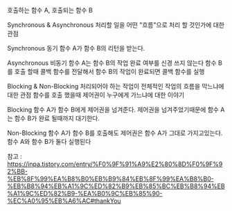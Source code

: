 호출하는 함수 A, 호출되는 함수 B


Synchronous & Asynchronous 
처리할 일을 어떤 "흐름"으로 처리 할 것인가에 대한 관점

  Synchronous 동기
  함수 A가 함수 B의 리턴을 받는다.

  Asynchronous 비동기
  함수 A는 함수 B의 작업 완료 여부를 신경 쓰지 않는다
  함수 B를 호출 할때 콜백 함수를 전달해서 함수 B의 작업이 완료되면 콜백 함수를 실행 
  


Blocking & Non-Blocking 
처리되어야 하는 작업이 전체적인 작업의 흐름을 막느냐에 대한 관점
함수를 호출 했을때 제어권이 누구에게 가느냐에 대한 이야기

  Blocking
  함수 A가 함수 B에게 제어권을 넘겨준다.
  제어권을 넘겨주었기때문에 함수 A는 함수 B가 완료 될때까지 대기한다.

  Non-Blocking
  함수 A가 함수 B를 호출해도 제어권은 함수 A가 그대로 가지고있는다.
  함수 A와 함수 B가 둘다 실행된다
  
  참고 : <https://inpa.tistory.com/entry/%F0%9F%91%A9%E2%80%8D%F0%9F%92%BB-%EB%8F%99%EA%B8%B0%EB%B9%84%EB%8F%99%EA%B8%B0-%EB%B8%94%EB%A1%9C%ED%82%B9%EB%85%BC%EB%B8%94%EB%A1%9C%ED%82%B9-%EA%B0%9C%EB%85%90-%EC%A0%95%EB%A6%AC#thankYou>
